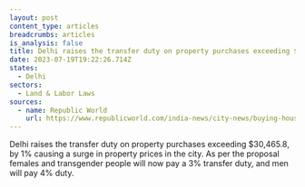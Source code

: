 ```yaml
---
layout: post
content_type: articles
breadcrumbs: articles
is_analysis: false
title: Delhi raises the transfer duty on property purchases exceeding $30,465.8, by 1%
date: 2023-07-19T19:22:26.714Z
states:
  - Delhi
sectors:
  - Land & Labor Laws
sources:
  - name: Republic World
    url: https://www.republicworld.com/india-news/city-news/buying-house-in-delhi-get-costlier-transfer-duty-on-property-over-rs-25-lakh-hiked-by-1-percent-articleshow.html
---
```

Delhi raises the transfer duty on property purchases exceeding $30,465.8, by 1% causing a surge in property prices in the city. As per the proposal females and transgender people will now pay a 3% transfer duty, and men will pay 4% duty.